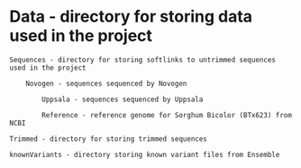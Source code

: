 # Data - directory for storing data used in the project

	Sequences - directory for storing softlinks to untrimmed sequences used in the project
		
		Novogen - sequences sequenced by Novogen

	        Uppsala - sequences sequenced by Uppsala

        	Reference - reference genome for Sorghum Bicolor (BTx623) from NCBI

	Trimmed - directory for storing trimmed sequences

	knownVariants - directory storing known variant files from Ensemble

